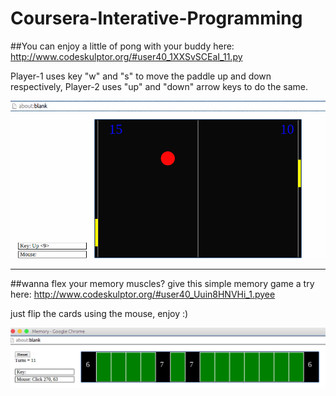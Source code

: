 # Coursera-Interative-Programming

##You can enjoy a little of pong with your buddy here:
http://www.codeskulptor.org/#user40_1XXSvSCEaI_11.py

Player-1 uses key "w" and "s" to move the paddle up and down respectively, Player-2 uses "up" and "down" arrow keys to do the same.

![Pong Game](/pong.png)

-------------------------------------------

##wanna flex your memory muscles? give this simple memory game a try here:
http://www.codeskulptor.org/#user40_Uuin8HNVHi_1.pyee

just flip the cards using the mouse, enjoy :)

![Pong Game](/memory.png)
